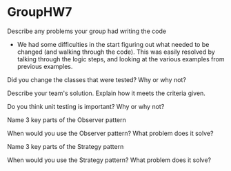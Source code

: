 # GroupHW7

Describe any problems your group had writing the code
- We had some difficulties in the start figuring out what needed to be changed (and walking through the code). This was easily resolved by talking through the logic steps, and looking at the various examples from previous examples.

Did you change the classes that were tested?  Why or why not?


Describe your team's solution.  Explain how it meets the criteria given.


Do you think unit testing is important? Why or why not?


Name 3 key parts of the Observer pattern


When would you use the Observer pattern?  What problem does it solve?


Name 3 key parts of the Strategy pattern


When would you use the Strategy pattern?  What problem does it solve?
